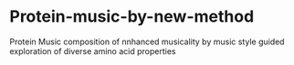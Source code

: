 # Protein-music-by-new-method
Protein Music composition of nnhanced musicality by  music style guided exploration of diverse amino acid properties
